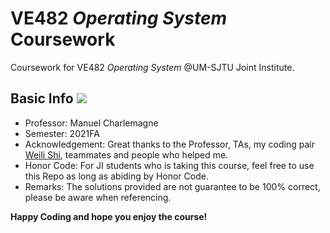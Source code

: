 # VE482 *Operating System* Coursework

Coursework for VE482 *Operating System* @UM-SJTU Joint Institute.

## Basic Info ![](https://visitor-badge.glitch.me/badge?page_id=kx-Huang.VE482&left_color=gray&right_color=blue)

- Professor: Manuel Charlemagne
- Semester: 2021FA
- Acknowledgement: Great thanks to the Professor, TAs, my coding pair [Weili Shi](https://github.com/WillyKidd), teammates and people who helped me.
- Honor Code: For JI students who is taking this course, feel free to use this Repo as long as abiding by Honor Code.
- Remarks: The solutions provided are not guarantee to be 100% correct, please be aware when referencing.

**Happy Coding and hope you enjoy the course!**
